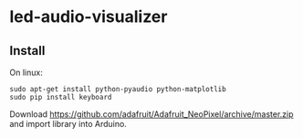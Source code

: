 # led-audio-visualizer

## Install
On linux:

```
sudo apt-get install python-pyaudio python-matplotlib 
sudo pip install keyboard
```

Download https://github.com/adafruit/Adafruit_NeoPixel/archive/master.zip and import library into Arduino.
